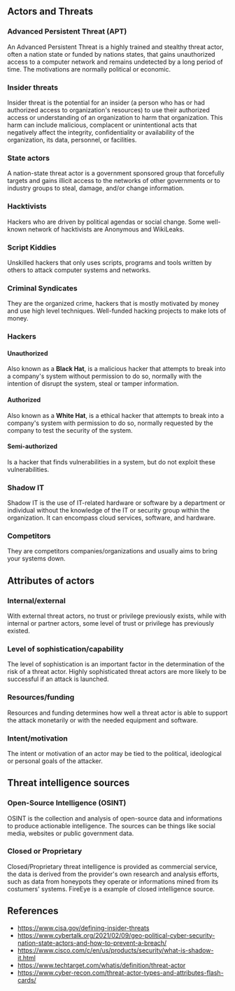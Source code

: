 ## Actors and Threats
### Advanced Persistent Threat (APT)
An Advanced Persistent Threat is a highly trained and stealthy threat actor, often a nation state or funded by nations states, that gains unauthorized access to a computer network and remains undetected by a long period of time. The motivations are normally political or economic.

### Insider threats
Insider threat is the potential for an insider (a person who has or had authorized access to organization's resources)  to use their authorized access or understanding of an organization to harm that organization. This harm can include malicious, complacent or unintentional acts that negatively affect the integrity, confidentiality or availability of the organization, its data, personnel, or facilities.

### State actors
A nation-state threat actor is a government sponsored group that forcefully targets and gains illicit access to the networks of other governments or to industry groups to steal, damage, and/or change information.

### Hacktivists
Hackers who are driven by political agendas or social change. Some well-known network of hacktivists are Anonymous and WikiLeaks.

### Script Kiddies
Unskilled hackers that only uses scripts, programs and tools written by others to attack computer systems and networks.

### Criminal Syndicates
They are the organized crime, hackers that is mostly motivated by money and use high level techniques. Well-funded hacking projects to make lots of money. 

### Hackers
#### Unauthorized
Also known as a **Black Hat**, is a malicious hacker that attempts to break into a company's system without permission to do so, normally with the intention of disrupt the system, steal or tamper information.
#### Authorized
Also known as a **White Hat**, is a ethical hacker that attempts to break into a company's system with permission to do so, normally requested by the company to test the security of the system.
#### Semi-authorized
Is a hacker that finds vulnerabilities in a system, but do not exploit these vulnerabilities.
### Shadow IT
Shadow IT is the use of IT-related hardware or software by a department or individual without the knowledge of the IT or security group within the organization. It can encompass cloud services, software, and hardware.
### Competitors
They are competitors companies/organizations and usually aims to bring your systems down.

## Attributes of actors
### Internal/external
With external threat actors, no trust or privilege previously exists, while with internal or partner actors, some level of trust or privilege has previously existed.
### Level of sophistication/capability
The level of sophistication is an important factor in the determination of the risk of a threat actor. Highly sophisticated threat actors are more likely to be successful if an attack is launched.
### Resources/funding
Resources and funding determines how well a threat actor is able to support the attack monetarily or with the needed equipment and software.
### Intent/motivation
The intent or motivation of an actor may be tied to the political, ideological or personal goals of the attacker.


## Threat intelligence sources
### Open-Source Intelligence (OSINT)
OSINT is the collection and analysis of open-source data and informations to produce actionable intelligence. The sources can be things like social media, websites or public government data.
### Closed or Proprietary
Closed/Proprietary threat intelligence is provided as commercial service, the data is derived from the provider's own research and analysis efforts, such as data from honeypots they operate or informations mined from its costumers' systems. FireEye is a example of closed intelligence source.

## References
- https://www.cisa.gov/defining-insider-threats
- https://www.cybertalk.org/2021/02/09/geo-political-cyber-security-nation-state-actors-and-how-to-prevent-a-breach/
- https://www.cisco.com/c/en/us/products/security/what-is-shadow-it.html
- https://www.techtarget.com/whatis/definition/threat-actor
- https://www.cyber-recon.com/threat-actor-types-and-attributes-flash-cards/
